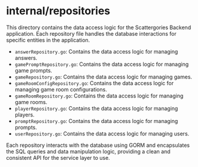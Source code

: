 # internal/repositories

This directory contains the data access logic for the Scattergories Backend application. Each repository file handles the database interactions for specific entities in the application.

- `answerRepository.go`: Contains the data access logic for managing answers.
- `gamePromptRepository.go`: Contains the data access logic for managing game prompts.
- `gameRepository.go`: Contains the data access logic for managing games.
- `gameRoomConfigRepository.go`: Contains the data access logic for managing game room configurations.
- `gameRoomRepository.go`: Contains the data access logic for managing game rooms.
- `playerRepository.go`: Contains the data access logic for managing players.
- `promptRepository.go`: Contains the data access logic for managing prompts.
- `userRepository.go`: Contains the data access logic for managing users.

Each repository interacts with the database using GORM and encapsulates the SQL queries and data manipulation logic, providing a clean and consistent API for the service layer to use.

